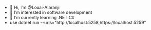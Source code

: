 - 👋 Hi, I’m @Louai-Alaranji
- 👀 I’m interested in software development
- 🌱 I’m currently learning .NET C#
- use dotnet run --urls="http://localhost:5258;https://localhost:5259" 
<!---
Louai-Alaranji/Louai-Alaranji is a ✨ special ✨ repository because its `README.md` (this file) appears on your GitHub profile.
You can click the Preview link to take a look at your changes.
--->
